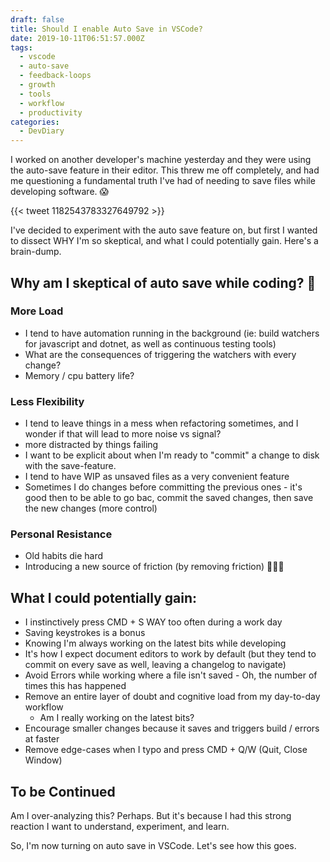 ```yaml
---
draft: false
title: Should I enable Auto Save in VSCode?
date: 2019-10-11T06:51:57.000Z
tags:
  - vscode
  - auto-save
  - feedback-loops
  - growth
  - tools
  - workflow
  - productivity
categories:
  - DevDiary
---
```

I worked on another developer's machine yesterday and they were using the auto-save feature in their editor. This threw me off completely, and had me questioning a fundamental truth I've had of needing to save files while developing software. 😱

{{< tweet 1182543783327649792 >}}

I've decided to experiment with the auto save feature on, but first I wanted to dissect WHY I'm so skeptical, and what I could potentially gain. Here's a brain-dump.

<!--more-->

## Why am I skeptical of auto save while coding? 🤨

### More Load

* I tend to have automation running in the background (ie: build watchers for javascript and dotnet, as well as continuous testing tools)
* What are the consequences of triggering the watchers with every change?
* Memory / cpu battery life?

### Less Flexibility

* I tend to leave things in a mess when refactoring sometimes, and I wonder if that will lead to more noise vs signal?
* more distracted by things failing
* I want to be explicit about when I'm ready to "commit" a change to disk with the save-feature.
* I tend to have WIP as unsaved files as a very convenient feature
* Sometimes I do changes before committing the previous ones - it's good then to be able to go bac, commit the saved changes, then save the new changes (more control)

### Personal Resistance

* Old habits die hard
* Introducing a new source of friction (by removing friction) 🤷🏾‍♂️

## What I could potentially gain:

* I instinctively press CMD + S WAY too often during a work day
* Saving keystrokes is a bonus
* Knowing I'm always working on the latest bits while developing
* It's how I expect document editors to work by default (but they tend to commit on every save as well, leaving a changelog to navigate)
* Avoid Errors while working where a file isn't saved - Oh, the number of times this has happened
* Remove an entire layer of doubt and cognitive load from my day-to-day workflow
  * Am I really working on the latest bits? 
* Encourage smaller changes because it saves and triggers build / errors at faster
* Remove edge-cases when I typo and press CMD + Q/W (Quit, Close Window)

## To be Continued

Am I over-analyzing this? Perhaps. But it's because I had this strong reaction I want to understand, experiment, and learn.

So, I'm now turning on auto save in VSCode. Let's see how this goes.
